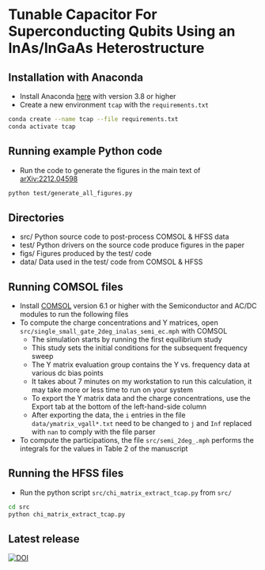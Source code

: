 # Tunable Capacitor For Superconducting Qubits Using an InAs/InGaAs Heterostructure

## Installation with Anaconda
* Install Anaconda [here](https://www.anaconda.com/) with version 3.8 or higher
* Create a new environment `tcap` with the `requirements.txt`
```bash
conda create --name tcap --file requirements.txt
conda activate tcap
```

## Running example Python code
* Run the code to generate the figures in the main text of
  [arXiv:2212.04598](https://arxiv.org/abs/2212.04598)
```bash
python test/generate_all_figures.py
```

## Directories
* src/          Python source code to post-process COMSOL & HFSS data
* test/         Python drivers on the source code produce figures in the paper
* figs/         Figures produced by the test/ code
* data/         Data used in the test/ code from COMSOL & HFSS

## Running COMSOL files
* Install [COMSOL](https://www.comsol.com/) version 6.1 or higher with the
  Semiconductor and AC/DC modules to run the following files
* To compute the charge concentrations and Y matrices, open
  `src/single_small_gate_2deg_inalas_semi_ec.mph` with COMSOL
    - The simulation starts by running the first equilibrium study
    - This study sets the initial conditions for the subsequent frequency sweep
    - The Y matrix evaluation group contains the Y vs. frequency data at various
      dc bias points
    - It takes about 7 minutes on my workstation to run this calculation, it may
      take more or less time to run on your system
    - To export the Y matrix data and the charge concentrations, use the Export
      tab at the bottom of the left-hand-side column
    - After exporting the data, the `i` entries in the file
      `data/ymatrix_vgall*.txt` need to be changed to `j` and `Inf` replaced
      with `nan` to comply with the file parser
* To compute the participations, the file `src/semi_2deg_.mph` performs the
  integrals for the values in Table 2 of the manuscript

## Running the HFSS files
* Run the python script `src/chi_matrix_extract_tcap.py` from `src/` 
```bash
cd src
python chi_matrix_extract_tcap.py
```

## Latest release
[![DOI](https://zenodo.org/badge/663646184.svg)](https://zenodo.org/badge/latestdoi/663646184)
